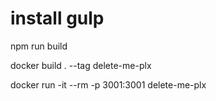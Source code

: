 # install gulp

npm run build

docker build . --tag delete-me-plx

docker run -it --rm -p 3001:3001 delete-me-plx
